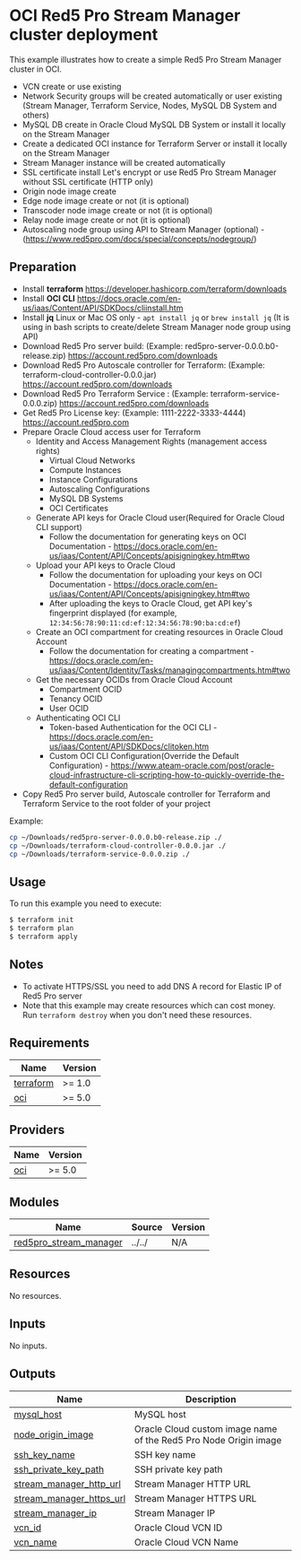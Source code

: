 # OCI Red5 Pro Stream Manager cluster deployment

This example illustrates how to create a simple Red5 Pro Stream Manager cluster in OCI.

* VCN create or use existing
* Network Security groups will be created automatically or user existing (Stream Manager, Terraform Service, Nodes, MySQL DB System and others)
* MySQL DB create in Oracle Cloud MySQL DB System or install it locally on the Stream Manager
* Create a dedicated OCI instance for Terraform Server or install it locally on the Stream Manager
* Stream Manager instance will be created automatically
* SSL certificate install Let's encrypt or use Red5 Pro Stream Manager without SSL certificate (HTTP only)
* Origin node image create
* Edge node image create or not (it is optional)
* Transcoder node image create or not (it is optional)
* Relay node image create or not (it is optional)
* Autoscaling node group using API to Stream Manager (optional) - (https://www.red5pro.com/docs/special/concepts/nodegroup/)


## Preparation

* Install **terraform** https://developer.hashicorp.com/terraform/downloads
* Install **OCI CLI** https://docs.oracle.com/en-us/iaas/Content/API/SDKDocs/cliinstall.htm
* Install **jq** Linux or Mac OS only - `apt install jq` or `brew install jq` (It is using in bash scripts to create/delete Stream Manager node group using API)
* Download Red5 Pro server build: (Example: red5pro-server-0.0.0.b0-release.zip) https://account.red5pro.com/downloads
* Download Red5 Pro Autoscale controller for Terraform: (Example: terraform-cloud-controller-0.0.0.jar) https://account.red5pro.com/downloads
* Download Red5 Pro Terraform Service : (Example: terraform-service-0.0.0.zip) https://account.red5pro.com/downloads
* Get Red5 Pro License key: (Example: 1111-2222-3333-4444) https://account.red5pro.com
* Prepare Oracle Cloud access user for Terraform
    * Identity and Access Management Rights (management access rights)
        * Virtual Cloud Networks
        * Compute Instances
        * Instance Configurations
        * Autoscaling Configurations
        * MySQL DB Systems 
        * OCI Certificates
    * Generate API keys for Oracle Cloud user(Required for Oracle Cloud CLI support)
        * Follow the documentation for generating keys on OCI Documentation - https://docs.oracle.com/en-us/iaas/Content/API/Concepts/apisigningkey.htm#two
    * Upload your API keys to Oracle Cloud 
        * Follow the documentation for uploading your keys on OCI Documentation - https://docs.oracle.com/en-us/iaas/Content/API/Concepts/apisigningkey.htm#two
        * After uploading the keys to Oracle Cloud, get API key's fingerprint displayed (for example, `12:34:56:78:90:11:cd:ef:12:34:56:78:90:ba:cd:ef`)
    * Create an OCI compartment for creating resources in Oracle Cloud Account 
        * Follow the documentation for creating a compartment - https://docs.oracle.com/en-us/iaas/Content/Identity/Tasks/managingcompartments.htm#two
    * Get the necessary OCIDs from Oracle Cloud Account
        * Compartment OCID 
        * Tenancy OCID
        * User OCID
    * Authenticating OCI CLI
        * Token-based Authentication for the OCI CLI - https://docs.oracle.com/en-us/iaas/Content/API/SDKDocs/clitoken.htm
        * Custom OCI CLI Configuration(Override the Default Configuration) - https://www.ateam-oracle.com/post/oracle-cloud-infrastructure-cli-scripting-how-to-quickly-override-the-default-configuration
* Copy Red5 Pro server build, Autoscale controller for Terraform and Terraform Service to the root folder of your project

Example:  

```bash
cp ~/Downloads/red5pro-server-0.0.0.b0-release.zip ./
cp ~/Downloads/terraform-cloud-controller-0.0.0.jar ./
cp ~/Downloads/terraform-service-0.0.0.zip ./
```

## Usage

To run this example you need to execute:

```bash
$ terraform init
$ terraform plan
$ terraform apply
```

## Notes

* To activate HTTPS/SSL you need to add DNS A record for Elastic IP of Red5 Pro server
* Note that this example may create resources which can cost money. Run `terraform destroy` when you don't need these resources.

## Requirements

| Name | Version |
|------|---------|
| <a name="requirement_terraform"></a> [terraform](#requirement\_terraform) | >= 1.0 |
| <a name="requirement_oci"></a> [oci](#requirement\_oci) | >= 5.0 |

## Providers

| Name | Version |
|------|---------|
| <a name="provider_oci"></a> [oci](#provider\_oci) | >= 5.0 |

## Modules

| Name | Source | Version |
|------|--------|---------|
| <a name="module_red5pro_stream_manager"></a> [red5pro\_stream\_manager](#module\_red5pro\_stream\_manager) | ../../ | N/A |

## Resources

No resources.

## Inputs

No inputs.

## Outputs

| Name | Description |
|------|-------------|
| <a name="output_mysql_host"></a> [mysql\_host](#output\_mysql\_host) | MySQL host |
| <a name="output_node_origin_image"></a> [node\_origin\_image](#output\_node\_origin\_image) | Oracle Cloud custom image name of the Red5 Pro Node Origin image |
| <a name="output_ssh_key_name"></a> [ssh\_key\_name](#output\_ssh\_key\_name) | SSH key name |
| <a name="output_ssh_private_key_path"></a> [ssh\_private\_key\_path](#output\_ssh\_private\_key\_path) | SSH private key path |
| <a name="output_stream_manager_http_url"></a> [stream\_manager\_http\_url](#output\_stream\_manager\_http\_url) | Stream Manager HTTP URL |
| <a name="output_stream_manager_https_url"></a> [stream\_manager\_https\_url](#output\_stream\_manager\_https\_url) | Stream Manager HTTPS URL |
| <a name="output_stream_manager_ip"></a> [stream\_manager\_ip](#output\_stream\_manager\_ip) | Stream Manager IP |
| <a name="output_vcn_id"></a> [vcn\_id](#output\_vcn\_id) | Oracle Cloud VCN ID |
| <a name="output_vcn_name"></a> [vcn\_name](#output\_vcn\_name) | Oracle Cloud VCN Name |
